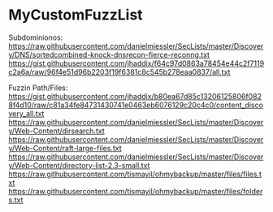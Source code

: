# MyCustomFuzzList
Subdominionos:
https://raw.githubusercontent.com/danielmiessler/SecLists/master/Discovery/DNS/sortedcombined-knock-dnsrecon-fierce-reconng.txt
https://gist.githubusercontent.com/jhaddix/f64c97d0863a78454e44c2f7119c2a6a/raw/96f4e51d96b2203f19f6381c8c545b278eaa0837/all.txt

Fuzzin Path/Files:
https://gist.githubusercontent.com/jhaddix/b80ea67d85c13206125806f0828f4d10/raw/c81a34fe84731430741e0463eb6076129c20c4c0/content_discovery_all.txt
https://raw.githubusercontent.com/danielmiessler/SecLists/master/Discovery/Web-Content/dirsearch.txt
https://raw.githubusercontent.com/danielmiessler/SecLists/master/Discovery/Web-Content/raft-large-files.txt
https://raw.githubusercontent.com/danielmiessler/SecLists/master/Discovery/Web-Content/directory-list-2.3-small.txt
https://raw.githubusercontent.com/tismayil/ohmybackup/master/files/files.txt
https://raw.githubusercontent.com/tismayil/ohmybackup/master/files/folders.txt
